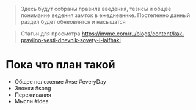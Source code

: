 >  Здесь будут собраны правила введения, тезисы и общее понимание ведения замток в ежедневнике. Постепенно данный раздел будет обнеовлятся и насыщатся 


> Статьи для просмотра 
 https://invme.com/ru/blogs/content/kak-pravilno-vesti-dnevnik-sovety-i-laifhaki

# Пока что план такой 
- Общее положение #vse #everyDay
- Звонки  #song
- Переживания 
- Мысли #idea


